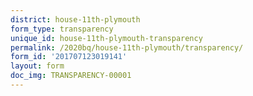 ```yaml
---
district: house-11th-plymouth
form_type: transparency
unique_id: house-11th-plymouth-transparency
permalink: /2020bq/house-11th-plymouth/transparency/
form_id: '201707123019141'
layout: form
doc_img: TRANSPARENCY-00001
---
```

